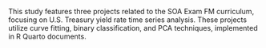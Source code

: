 This study features three projects related to the SOA Exam FM curriculum, focusing on U.S. Treasury yield rate time series analysis. These projects utilize curve fitting, binary classification, and PCA techniques, implemented in R Quarto documents.
